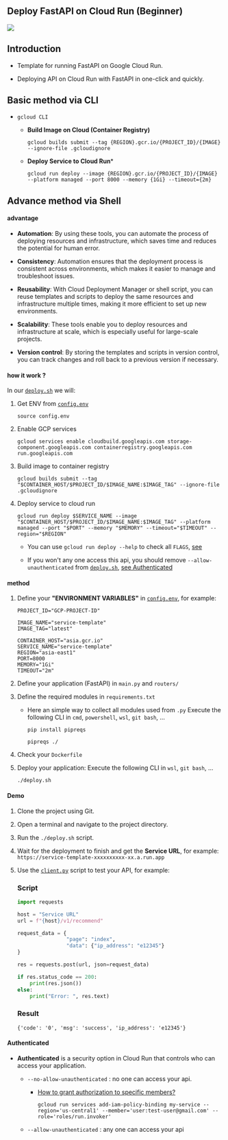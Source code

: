 ## Deploy FastAPI on Cloud Run (Beginner)

<div>
    <img src="https://readme-typing-svg.demolab.com/?pause=1&size=50&color=fccf03&center=True&width=1200&height=120&vCenter=True&lines=Click+the+⭐+Star+please.;Any+questions+can+be+asked+in+Discussion." />
</div>

## Introduction

* Template for running FastAPI on Google Cloud Run.

* Deploying API on Cloud Run with FastAPI in one-click and quickly.

## Basic method via CLI

* `gcloud CLI`
    * **Build Image on Cloud (Container Registry)**
        ```
        gcloud builds submit --tag {REGION}.gcr.io/{PROJECT_ID}/{IMAGE} --ignore-file .gcloudignore
        ```
    
    * **Deploy Service to Cloud Run***
        ```
        gcloud run deploy --image {REGION}.gcr.io/{PROJECT_ID}/{IMAGE} --platform managed --port 8000 --memory {1Gi} --timeout={2m}
        ```

## Advance method via Shell

#### advantage

* **Automation**: By using these tools, you can automate the process of deploying resources and infrastructure, which saves time and reduces the potential for human error.

* **Consistency**: Automation ensures that the deployment process is consistent across environments, which makes it easier to manage and troubleshoot issues.

* **Reusability**: With Cloud Deployment Manager or shell script, you can reuse templates and scripts to deploy the same resources and infrastructure multiple times, making it more efficient to set up new environments.

* **Scalability**: These tools enable you to deploy resources and infrastructure at scale, which is especially useful for large-scale projects.

* **Version control**: By storing the templates and scripts in version control, you can track changes and roll back to a previous version if necessary.

#### how it work ?

In our [`deploy.sh`](./deploy.sh) we will:

1. Get ENV from [`config.env`](./config.env)
    ```
    source config.env
    ```            
2. Enable GCP services
    ```
    gcloud services enable cloudbuild.googleapis.com storage-component.googleapis.com containerregistry.googleapis.com run.googleapis.com
    ```
3. Build image to container registry
    ```
    gcloud builds submit --tag "$CONTAINER_HOST/$PROJECT_ID/$IMAGE_NAME:$IMAGE_TAG" --ignore-file .gcloudignore
    ```
4. Deploy service to cloud run
    ```
    gcloud run deploy $SERVICE_NAME --image "$CONTAINER_HOST/$PROJECT_ID/$IMAGE_NAME:$IMAGE_TAG" --platform managed --port "$PORT" --memory "$MEMORY" --timeout="$TIMEOUT" --region="$REGION"
    ```
    * You can use `gcloud run deploy --help` to check all `FLAGS`, <a href="https://cloud.google.com/sdk/gcloud/reference/run/deploy">see</a>

    * If you won't any one access this api, you should remove `--allow-unauthenticated` from [`deploy.sh`](./deploy.sh), [see Authenticated]()

#### method
1. Define your **"ENVIRONMENT VARIABLES"** in [`config.env`](./config.env), for example:

    ```
    PROJECT_ID="GCP-PROJECT-ID"

    IMAGE_NAME="service-template"
    IMAGE_TAG="latest"

    CONTAINER_HOST="asia.gcr.io"
    SERVICE_NAME="service-template"
    REGION="asia-east1"
    PORT=8000
    MEMORY="1Gi"
    TIMEOUT="2m"
    ```
2. Define your application (FastAPI) in `main.py` and `routers/`

3. Define the required modules in `requirements.txt`

    * Here an simple way to collect all modules used from `.py`
        Execute the following CLI in `cmd`, `powershell`, `wsl`, `git bash`, ...
        ```
        pip install pipreqs
        ```
        ```
        pipreqs ./
        ```

4. Check your `Dockerfile`

5. Deploy your application:
    Execute the following CLI in `wsl`, `git bash`, ...
    ```
    ./deploy.sh
    ```


#### Demo
1. Clone the project using Git.

2. Open a terminal and navigate to the project directory.

3. Run the `./deploy.sh` script.

4. Wait for the deployment to finish and get the **Service URL**, for example: `https://service-template-xxxxxxxxxx-xx.a.run.app`

5. Use the [`client.py`](./client/) script to test your API, for example:

    ### Script
    ```python
    import requests

    host = "Service URL"
    url = f"{host}/v1/recommend"

    request_data = {
                    "page": "index",
                    "data": {"ip_address": "e12345"}
    }

    res = requests.post(url, json=request_data)

    if res.status_code == 200:
        print(res.json())
    else:
        print("Error: ", res.text)
    ```

    ### Result
    ```
    {'code': '0', 'msg': 'success', 'ip_address': 'e12345'}
    ```

#### Authenticated

* **Authenticated** is a security option in Cloud Run that controls who can access your application.

    * `--no-allow-unauthenticated` : no one can access your api.

        * [How to grant authorization to specific members?](https://cloud.google.com/sdk/gcloud/reference/run/services/add-iam-policy-binding)

            ```
            gcloud run services add-iam-policy-binding my-service --region='us-central1' --member='user:test-user@gmail.com' --role='roles/run.invoker'
            ```

    * `--allow-unauthenticated` : any one can access your api
